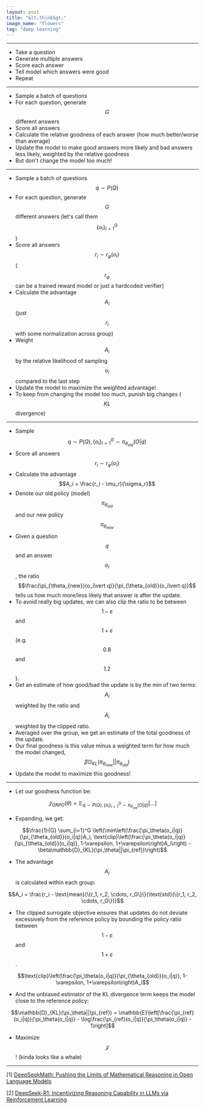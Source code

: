 ```yaml
---
layout: post
title: "&lt;think&gt;"
image_name: "flowers"
tag: "deep learning"
---
```


---

- Take a question
- Generate multiple answers
- Score each answer
- Tell model which answers were good
- Repeat

___

- Sample a batch of questions
- For each question, generate $$G$$ different answers
- Score all answers
- Calculate the relative goodness of each answer (how much better/worse than average)
- Update the model to make good answers more likely and bad answers less likely, weighted by the relative goodness
- But don't change the model too much!

___

- Sample a batch of questions $$q \sim P(Q)$$
- For each question, generate $$G$$ different answers (let's call them $$\{o_i\}_{i=1}^G$$)
- Score all answers $$r_i \sim r_{\varphi}(o_i)$$ ($$r_{\varphi}$$ can be a trained reward model or just a hardcoded verifier)
- Calculate the advantage $$A_i$$ (just $$r_i$$ with some normalization across group)
- Weight $$A_i$$ by the relative likelihood of sampling $$o_i$$ compared to the last step
- Update the model to maximize the weighted advantage!
- To keep from changing the model too much, punish big changes ($$KL$$ divergence)

___

- Sample $$q \sim P(Q), \{o_i\}^G_{i=1}\sim \pi_{\theta_{old}}(O\vert q)$$
- Score all answers $$r_i \sim r_{\varphi}(o_i)$$
- Calculate the advantage $$A_i = \frac{r_i - \mu_r}{\sigma_r}$$
- Denote our old policy (model) $$\pi_{\theta_{old}}$$ and our new policy $$\pi_{\theta_{new}}$$
- Given a question $$q$$ and an answer $$o_i$$, the ratio $$\frac{\pi_{\theta_{new}}(o_i\vert q)}{\pi_{\theta_{old}}(o_i\vert q)}$$ tells us how much more/less likely that answer is after the update.
- To avoid really big updates, we can also clip the ratio to be between $$1 - \varepsilon$$ and $$1 + \varepsilon$$ (e.g. $$0.8$$ and $$1.2$$).
- Get an estimate of how good/bad the update is by the min of two terms: $$A_i$$ weighted by the ratio and $$A_i$$ weighted by the clipped ratio.
- Averaged over the group, we get an estimate of the total goodness of the update.
- Our final goodness is this value minus a weighted term for how much the model changed, $$\beta\mathbb{D}_{KL}(\pi_{\theta_{new}} \vert\vert \pi_{\theta_{old}})$$
- Update the model to maximize this goodness!

___

- Let our goodness function be:

$$\mathcal{J}_{GRPO}(\theta) = \mathbb{E}_{q\sim P(Q), \{o_i\}^G_{i=1}\sim \pi_{\theta_{old}}(O\vert q)} \left[ ... \right]$$

- Expanding, we get:

$$\frac{1}{G} \sum_{i=1}^G \left(\min\left(\frac{\pi_\theta(o_i|q)}{\pi_{\theta_{old}}(o_i|q)}A_i, \text{clip}\left(\frac{\pi_\theta(o_i|q)}{\pi_{\theta_{old}}(o_i|q)}, 1-\varepsilon, 1+\varepsilon\right)A_i\right) - \beta\mathbb{D}_{KL}(\pi_\theta||\pi_{ref})\right)$$

- The advantage $$A_i$$ is calculated within each group:

$$A_i = \frac{r_i - \text{mean}(\{r_1, r_2, \cdots, r_G\})}{\text{std}(\{r_1, r_2, \cdots, r_G\})}$$

- The clipped surrogate objective ensures that updates do not deviate excessively from the reference policy by bounding the policy ratio between $$1 - \varepsilon$$ and $$1 + \varepsilon$$.

$$\text{clip}\left(\frac{\pi_\theta(o_i|q)}{\pi_{\theta_{old}}(o_i|q)}, 1-\varepsilon, 1+\varepsilon\right)A_i$$

- And the unbiased estimator of the KL divergence term keeps the model close to the reference policy:

$$\mathbb{D}_{KL}(\pi_\theta||\pi_{ref}) = \mathbb{E}\left[\frac{\pi_{ref}(o_i|q)}{\pi_\theta(o_i|q)} - \log\frac{\pi_{ref}(o_i|q)}{\pi_\theta(o_i|q)} - 1\right]$$

- Maximize $$\mathcal{J}$$! (kinda looks like a whale)

---


[1] [DeepSeekMath: Pushing the Limits of Mathematical Reasoning in Open Language Models](https://arxiv.org/pdf/2402.03300)

[2] [DeepSeek-R1: Incentivizing Reasoning Capability in LLMs via Reinforcement Learning](https://arxiv.org/pdf/2501.12948)